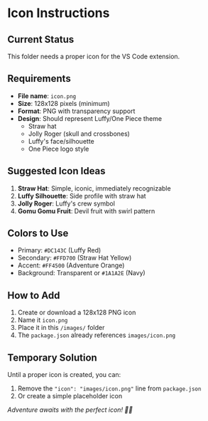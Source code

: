 # Icon Instructions

## Current Status
This folder needs a proper icon for the VS Code extension.

## Requirements
- **File name**: `icon.png`
- **Size**: 128x128 pixels (minimum)
- **Format**: PNG with transparency support
- **Design**: Should represent Luffy/One Piece theme
  - Straw hat
  - Jolly Roger (skull and crossbones)
  - Luffy's face/silhouette
  - One Piece logo style

## Suggested Icon Ideas
1. **Straw Hat**: Simple, iconic, immediately recognizable
2. **Luffy Silhouette**: Side profile with straw hat
3. **Jolly Roger**: Luffy's crew symbol
4. **Gomu Gomu Fruit**: Devil fruit with swirl pattern

## Colors to Use
- Primary: `#DC143C` (Luffy Red)
- Secondary: `#FFD700` (Straw Hat Yellow)  
- Accent: `#FF4500` (Adventure Orange)
- Background: Transparent or `#1A1A2E` (Navy)

## How to Add
1. Create or download a 128x128 PNG icon
2. Name it `icon.png`
3. Place it in this `/images/` folder
4. The `package.json` already references `images/icon.png`

## Temporary Solution
Until a proper icon is created, you can:
1. Remove the `"icon": "images/icon.png"` line from `package.json`
2. Or create a simple placeholder icon

*Adventure awaits with the perfect icon! 🏴‍☠️*